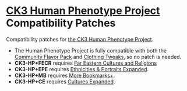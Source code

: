 # [CK3 Human Phenotype Project](https://github.com/Metalhead33/CK3-Human-Phenotype-Project) Compatibility Patches

Compatibility patches for [the CK3 Human Phenotype Project](https://github.com/Metalhead33/CK3-Human-Phenotype-Project).

* The Human Phenotype Project is fully compatible with both the [Community Flavor Pack](https://steamcommunity.com/sharedfiles/filedetails/?id=2220098919) and [Clothing Tweaks](https://steamcommunity.com/sharedfiles/filedetails/?id=2227975248), so no patch is needed.
* **CK3-HP+FECR** requires [Far Eastern Cultures and Religions](https://github.com/Metalhead33/Far-Eastern-Culture-and-Religions-CK3)
* **CK3-HP+EPE** requires [Ethnicities & Portraits Expanded](https://steamcommunity.com/sharedfiles/filedetails/?id=2507209632).
* **CK3-HP+MB** requires [More Bookmarks+](https://steamcommunity.com/sharedfiles/filedetails/?id=2216670956).
* **CK3-HP+CE** requires [Cultures Expanded](https://steamcommunity.com/sharedfiles/filedetails/?id=2829397295).
